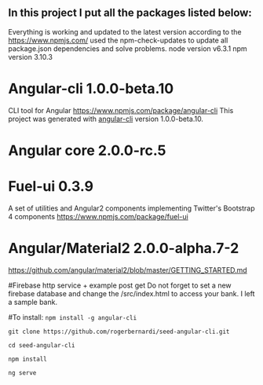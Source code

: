## In this project I put all the packages listed below:
Everything is working and updated to the latest version according to the https://www.npmjs.com/ used the npm-check-updates to update all package.json dependencies and solve problems.
node version v6.3.1
npm version 3.10.3


# Angular-cli 1.0.0-beta.10
CLI tool for Angular
https://www.npmjs.com/package/angular-cli
This project was generated with [angular-cli](https://github.com/angular/angular-cli) version 1.0.0-beta.10.

# Angular core 2.0.0-rc.5

# Fuel-ui 0.3.9
A set of utilities and Angular2 components implementing Twitter's Bootstrap 4 components
https://www.npmjs.com/package/fuel-ui

# Angular/Material2 2.0.0-alpha.7-2
https://github.com/angular/material2/blob/master/GETTING_STARTED.md


#Firebase http service + example post get
Do not forget to set a new firebase database and change the /src/index.html to access your bank. I left a sample bank.


#To install:
`npm install -g angular-cli`

`git clone https://github.com/rogerbernardi/seed-angular-cli.git`

`cd seed-angular-cli`

`npm install`

`ng serve`

